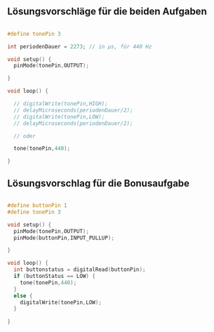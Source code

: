## Lösungsvorschläge für die beiden Aufgaben

```cpp

#define tonePin 3

int periodenDauer = 2273; // in µs, für 440 Hz

void setup() {
  pinMode(tonePin,OUTPUT);

}

void loop() {

  // digitalWrite(tonePin,HIGH);
  // delayMicroseconds(periodenDauer/2);
  // digitalWrite(tonePin,LOW);
  // delayMicroseconds(periodenDauer/2);

  // oder

  tone(tonePin,440);

}
```

## Lösungsvorschlag für die Bonusaufgabe

```cpp

#define buttonPin 1
#define tonePin 3

void setup() {
  pinMode(tonePin,OUTPUT);
  pinMode(buttonPin,INPUT_PULLUP);

}

void loop() {
  int buttonstatus = digitalRead(buttonPin);
  if (buttonStatus == LOW) {
    tone(tonePin,440);
  }
  else {
    digitalWrite(tonePin,LOW);
  }
    
}
```

